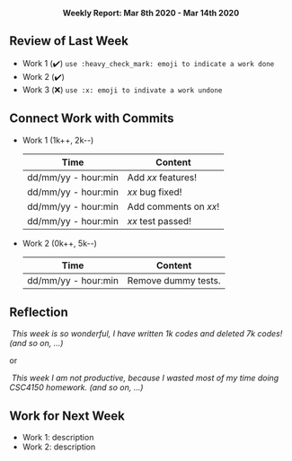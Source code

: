 <p align="center"><b>Weekly Report: Mar 8th 2020 - Mar 14th 2020</b></p>

## Review of Last Week

- Work 1 (:heavy_check_mark:) `use :heavy_check_mark: emoji to indicate a work done`
- Work 2 (:heavy_check_mark:)
- Work 3 (:x:) `use :x: emoji to indivate a work undone`

## Connect Work with Commits

- Work 1 (1k++, 2k--)

  | Time                | Content               |
  | ------------------- | --------------------- |
  | dd/mm/yy - hour:min | Add *xx* features!    |
  | dd/mm/yy - hour:min | *xx* bug fixed!       |
  | dd/mm/yy - hour:min | Add comments on *xx*! |
  | dd/mm/yy - hour:min | *xx* test passed!     |
  
- Work 2 (0k++, 5k--)

  | Time                | Content             |
  | ------------------- | ------------------- |
  | dd/mm/yy - hour:min | Remove dummy tests. |

## Reflection

​	*This week is so wonderful, I have written 1k codes and deleted 7k codes! (and so on, ...)*

or

​	*This week I am not productive, because I wasted most of my time doing CSC4150 homework. (and so on, ...)*

## Work for Next Week

- Work 1: description
- Work 2: description


